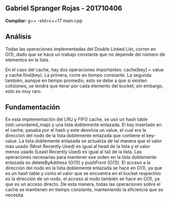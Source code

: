 ## Gabriel Spranger Rojas - 201710406
**Compilar:** g++ -std=c++17 main.cpp

## Análisis

Todas las operaciones implementadas del Double Linked List, corren en O(1), dado que se hace un trabajo constante que no depende del número de elementos en la lista.

En el caso del cache, hay dos operaciones importantes: cache\[key\] = value y cache.find(key). La primera, corre en tiempo constante. La segunda también, aunque en tiempo promedio, esto se debe a que si existen colisiones, se tendrá que iterar por cada elemento del bucket; sin embargo, esto es muy raro. 

## Fundamentación

En esta implementación del LRU y FIFO cache, se usó un hash table (std::unordered_map) y una lista doblemente enlazada. El key insertado en el cache, pasaba por el hash y este devolvia un value, el cual era la dirección del nodo de la lista doblemente enlazada que contiene el key-value. La lista doblemente enlazada se actualiza de tal manera que el valor más usado (Most Recently Used) es igual al head de la lista y el valor menos usado (Least Recently Used) es igual al tail de la lista. Las operaciones necesarias para mantener ese orden en la lista doblemente enlazada es deleteByAddress (O(1)) y pushFront (O(1)). El acceso a la dirección del nodo en la lista doblemente enlazada se hace en O(1), ya que es un hash table y como el valor que se encuentra en el bucket respectivo es la dirección de un nodo, el acceso al nodo también se hace en O(1), ya que es un acceso directo. De esta manera, todas las operaciones sobre el cache se mantienen en tiempo constante, manteniendo la eficiencia que se necesita.
